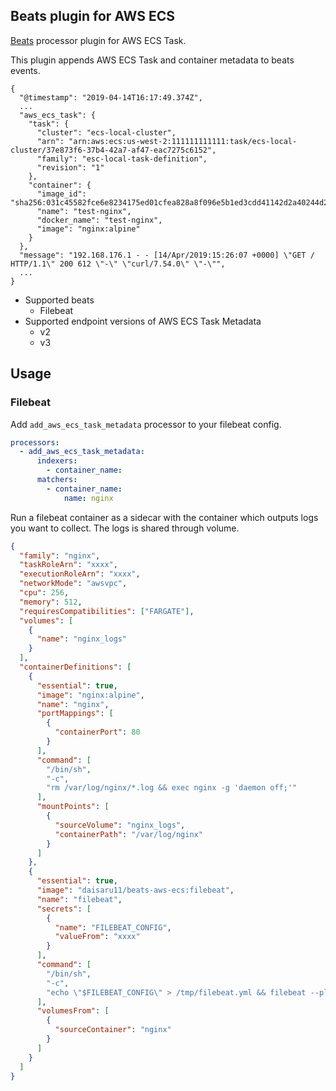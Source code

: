 ## Beats plugin for AWS ECS

[Beats](https://github.com/elastic/beats) processor plugin for AWS ECS Task.

This plugin appends AWS ECS Task and container metadata to beats events.

```
{
  "@timestamp": "2019-04-14T16:17:49.374Z",
  ...
  "aws_ecs_task": {
    "task": {
      "cluster": "ecs-local-cluster",
      "arn": "arn:aws:ecs:us-west-2:111111111111:task/ecs-local-cluster/37e873f6-37b4-42a7-af47-eac7275c6152",
      "family": "esc-local-task-definition",
      "revision": "1"
    },
    "container": {
      "image_id": "sha256:031c45582fce6e8234175ed01cfea828a8f096e5b1ed3cdd41142d2a40244d27",
      "name": "test-nginx",
      "docker_name": "test-nginx",
      "image": "nginx:alpine"
    }
  },
  "message": "192.168.176.1 - - [14/Apr/2019:15:26:07 +0000] \"GET / HTTP/1.1\" 200 612 \"-\" \"curl/7.54.0\" \"-\"",
  ...
}
```

- Supported beats
  - Filebeat
- Supported endpoint versions of AWS ECS Task Metadata
  - v2
  - v3

## Usage

### Filebeat

Add `add_aws_ecs_task_metadata` processor to your filebeat config.

```yaml:filebeat.yml
processors:
  - add_aws_ecs_task_metadata:
      indexers:
        - container_name:
      matchers:
        - container_name:
            name: nginx
```

Run a filebeat container as a sidecar with the container which outputs logs you want to collect. The logs is shared through volume.

```json:taskDefinition.json
{
  "family": "nginx",
  "taskRoleArn": "xxxx",
  "executionRoleArn": "xxxx",
  "networkMode": "awsvpc",
  "cpu": 256,
  "memory": 512,
  "requiresCompatibilities": ["FARGATE"],
  "volumes": [
    {
      "name": "nginx_logs"
    }
  ],
  "containerDefinitions": [
    {
      "essential": true,
      "image": "nginx:alpine",
      "name": "nginx",
      "portMappings": [
        {
          "containerPort": 80
        }
      ],
      "command": [
        "/bin/sh",
        "-c",
        "rm /var/log/nginx/*.log && exec nginx -g 'daemon off;'"
      ],
      "mountPoints": [
        {
          "sourceVolume": "nginx_logs",
          "containerPath": "/var/log/nginx"
        }
      ]
    },
    {
      "essential": true,
      "image": "daisaru11/beats-aws-ecs:filebeat",
      "name": "filebeat",
      "secrets": [
        {
          "name": "FILEBEAT_CONFIG",
          "valueFrom": "xxxx"
        }
      ],
      "command": [
        "/bin/sh",
        "-c",
        "echo \"$FILEBEAT_CONFIG\" > /tmp/filebeat.yml && filebeat --plugin beats-aws-ecs.so -e -c /tmp/filebeat.yml"
      ],
      "volumesFrom": [
        {
          "sourceContainer": "nginx"
        }
      ]
    }
  ]
}
```
